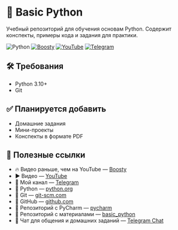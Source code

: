 # 🐍 Basic Python

Учебный репозиторий для обучения основам Python.
Содержит конспекты, примеры кода и задания для практики.

![Python](https://img.shields.io/badge/python-3.13-blue?logo=python\&logoColor=white)
[![Boosty](https://img.shields.io/badge/Boosty-support-orange?logo=boosty\&logoColor=white)](https://boosty.to/aqa_pro)
[![YouTube](https://img.shields.io/badge/YouTube-@aqa__pro-red?logo=youtube\&logoColor=white)](https://www.youtube.com/@aqa_pro)
[![Telegram](https://img.shields.io/badge/Telegram-mentor__it__tech-blue?logo=telegram\&logoColor=white)](https://t.me/mentor_it_tech)

## 🛠 Требования

* Python 3.10+
* Git

## ✅ Планируется добавить

* Домашние задания
* Мини-проекты
* Конспекты в формате PDF

## 🔗 Полезные ссылки


* 🔥 Видео раньше, чем на YouTube — [Boosty](https://boosty.to/aqa_pro)
* ▶️ Видео — [YouTube](https://www.youtube.com/@aqa_pro)
* 🔗 Мой канал — [Telegram](https://t.me/mentor_it_tech)
* 🔗 Python — [python.org](https://www.python.org/downloads/)
* 🔗 Git — [git-scm.com](https://git-scm.com/)
* 🔗 GitHub — [github.com](https://github.com/)
* 🔗 Репозиторий с PyCharm — [pycharm](https://github.com/danilfg/pycharm)
* 🔗 Репозиторий с материалами — [basic\_python](https://github.com/danilfg/basic_python)
* 💬 Чат для общения и домашних заданий — [Telegram Chat](https://t.me/mentor_it_tech_group)
